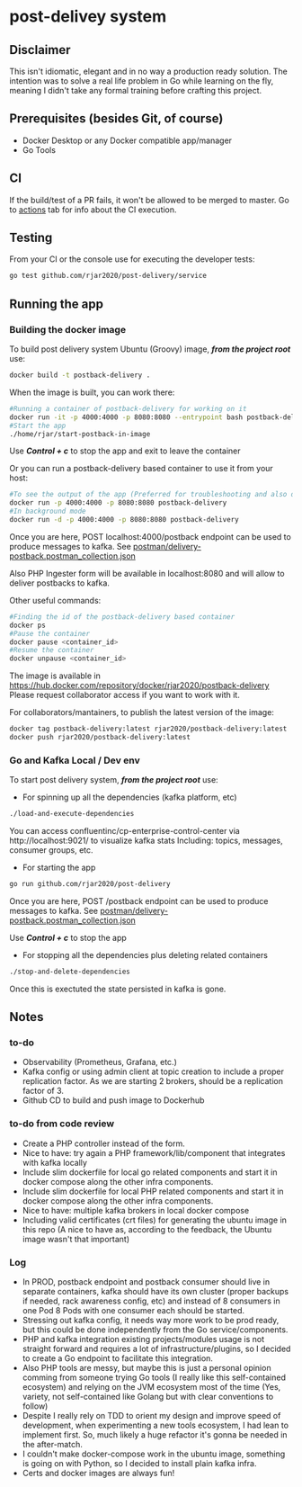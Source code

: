 # post-delivey system

## Disclaimer
This isn't idiomatic, elegant and in no way a production ready solution. The intention was to solve a real life problem in Go while learning on the fly, meaning I didn't take any formal training before crafting this project.

## Prerequisites (besides Git, of course)
- Docker Desktop or any Docker compatible app/manager
- Go Tools

## CI
If the build/test of a PR fails, it won't be allowed to be merged to master. Go to [actions] tab for info about the CI execution.

## Testing
From your CI or the console use for executing the developer tests:

```bash
go test github.com/rjar2020/post-delivery/service
```

## Running the app

### Building the docker image
To build post delivery system Ubuntu (Groovy) image, ***from the project root*** use:

```bash
docker build -t postback-delivery .
```

When the image is built, you can work there:

```bash
#Running a container of postback-delivery for working on it
docker run -it -p 4000:4000 -p 8080:8080 --entrypoint bash postback-delivery
#Start the app
./home/rjar/start-postback-in-image
```
Use ***Control + c*** to stop the app and exit to leave the container

Or you can run a postback-delivery based container to use it from your host:

```bash
#To see the output of the app (Preferred for troubleshooting and also demo)
docker run -p 4000:4000 -p 8080:8080 postback-delivery
#In background mode
docker run -d -p 4000:4000 -p 8080:8080 postback-delivery
```

Once you are here, POST localhost:4000/postback endpoint can be used to produce messages to kafka. See [postman/delivery-postback.postman_collection.json]

Also PHP Ingester form will be available in localhost:8080 and will allow to deliver postbacks to kafka.

Other useful commands:
```bash
#Finding the id of the postback-delivery based container 
docker ps
#Pause the container
docker pause <container_id>
#Resume the container
docker unpause <container_id>
```

The image is available in https://hub.docker.com/repository/docker/rjar2020/postback-delivery
Please request collaborator access if you want to work with it.

For collaborators/mantainers, to publish the latest version of the image:
```bash
docker tag postback-delivery:latest rjar2020/postback-delivery:latest
docker push rjar2020/postback-delivery:latest
```

### Go and Kafka Local / Dev env
To start post delivery system, ***from the project root*** use:

- For spinning up all the dependencies (kafka platform, etc)
```bash
./load-and-execute-dependencies
```
You can access confluentinc/cp-enterprise-control-center via http://localhost:9021/ to visualize kafka stats
Including: topics, messages, consumer groups, etc.

- For starting the app
```bash
go run github.com/rjar2020/post-delivery
```
Once you are here, POST /postback endpoint can be used to produce messages to kafka. See [postman/delivery-postback.postman_collection.json]

Use ***Control + c*** to stop the app

- For stopping all the dependencies plus deleting related containers 
```bash
./stop-and-delete-dependencies
```
Once this is exectuted the state persisted in kafka is gone.

## Notes

### to-do
- Observability (Prometheus, Grafana, etc.)
- Kafka config or using admin client at topic creation to include a proper replication factor. As we are starting 2 brokers, should be a replication factor of 3.
- Github CD to build and push image to Dockerhub

### to-do from code review

- Create a PHP controller instead of the form.
- Nice to have: try again a PHP framework/lib/component that integrates with kafka locally
- Include slim dockerfile for local go related components and start it in docker compose along the other infra components.
- Include slim dockerfile for local PHP related components and start it in docker compose along the other infra components.
- Nice to have: multiple kafka brokers in local docker compose
- Including valid certificates (crt files) for generating the ubuntu image in this repo (A nice to have as, according to the feedback, the Ubuntu image wasn't that important)

### Log
- In PROD, postback endpoint and postback consumer should live in separate containers, kafka should have its own cluster (proper backups if needed, rack awareness config, etc) and instead of 8 consumers in one Pod 8 Pods with one consumer each should be started.
- Stressing out kafka config, it needs way more work to be prod ready, but this could be done independently from the Go service/components.
- PHP and kafka integration existing projects/modules usage is not straight forward and requires a lot of infrastructure/plugins, so I decided to create a Go endpoint to facilitate this integration.
- Also PHP tools are messy, but maybe this is just a personal opinion comming from someone trying Go tools (I really like this self-contained ecosystem) and relying on the JVM ecosystem most of the time (Yes, variety, not self-contained like Golang but with clear conventions to follow)
- Despite I really rely on TDD to orient my design and improve speed of development, when experimenting a new tools ecosystem, I had lean to implement first. So, much likely a huge refactor it's gonna be needed in the after-match.
- I couldn't make docker-compose work in the ubuntu image, something is going on with Python, so I decided to install plain kafka infra.
- Certs and docker images are always fun!

[postman/delivery-postback.postman_collection.json]: https://github.com/rjar2020/post-delivery/blob/master/postman/delivery-postback.postman_collection.json
[actions]: https://github.com/rjar2020/post-delivery/actions
